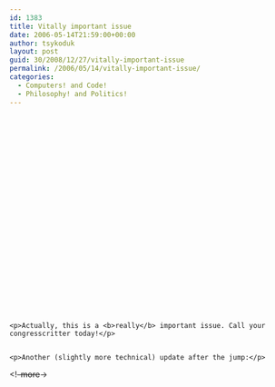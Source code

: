 ```yaml
---
id: 1383
title: Vitally important issue
date: 2006-05-14T21:59:00+00:00
author: tsykoduk
layout: post
guid: 30/2008/12/27/vitally-important-issue
permalink: /2006/05/14/vitally-important-issue/
categories:
  - Computers! and Code!
  - Philosophy! and Politics!
---
```

<center><object width="425" height="350"><param name="movie" value="http://www.youtube.com/v/H69eCYcDcuQ"></param><embed src="http://www.youtube.com/v/H69eCYcDcuQ" type="application/x-shockwave-flash" width="425" height="350"></embed></object></center>

	<p>Actually, this is a <b>really</b> important issue. Call your congresscritter today!</p>


	<p>Another (slightly more technical) update after the jump:</p>


&lt;!<del>-more</del>-&gt;
<center><object width="425" height="350"><param name="movie" value="http://www.youtube.com/v/l9jHOn0EW8U"></param><embed src="http://www.youtube.com/v/l9jHOn0EW8U" type="application/x-shockwave-flash" width="425" height="350"></embed></object></center>